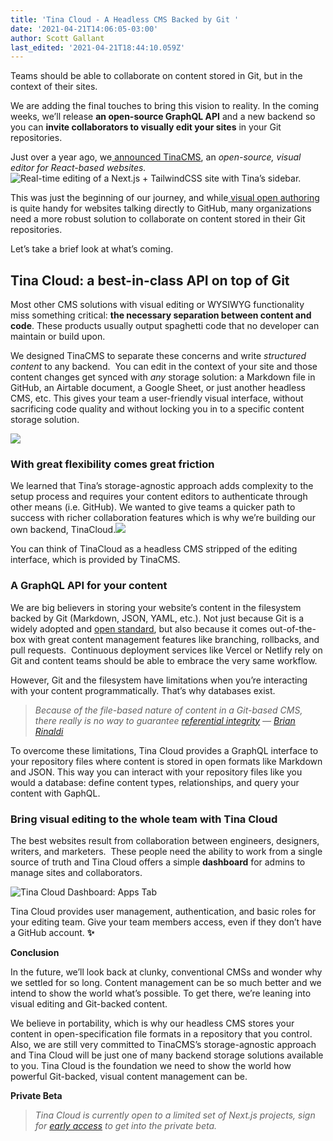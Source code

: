 ```yaml
---
title: 'Tina Cloud - A Headless CMS Backed by Git '
date: '2021-04-21T14:06:05-03:00'
author: Scott Gallant
last_edited: '2021-04-21T18:44:10.059Z'
---
```

Teams should be able to collaborate on content stored in Git, but in the context of their sites.

We are adding the final touches to bring this vision to reality. In the coming weeks, we’ll release **an open-source GraphQL API** and a new backend so you can **invite collaborators to visually edit your sites** in your Git repositories.

Just over a year ago, we[ announced TinaCMS](https://www.youtube.com/watch?v=iPDCmbaEF0Y), an _open-source, visual editor for React-based websites._![Real-time editing of a Next.js + TailwindCSS site with Tina’s sidebar.](https://res.cloudinary.com/forestry-demo/image/upload/v1619023278/tina-cms-visual-editing.gif "Real-time editing of a Next.js + TailwindCSS site with Tina’s sidebar.")

This was just the beginning of our journey, and while[ visual open authoring](https://tina.io/blog/introducing-visual-open-authoring/) is quite handy for websites talking directly to GitHub, many organizations need a more robust solution to collaborate on content stored in their Git repositories.

Let’s take a brief look at what’s coming.

## Tina Cloud: a best-in-class API on top of Git

Most other CMS solutions with visual editing or WYSIWYG  functionality miss something critical:  **the necessary separation between content and code**. These products usually output spaghetti code that no developer can maintain or build upon.

We designed TinaCMS to separate these concerns and write _structured_ _content_ to any backend.  You can edit in the context of your site and those content changes get synced with _any_ storage solution: a Markdown file in GitHub, an Airtable document, a Google Sheet, or just another headless CMS, etc. This gives your team a user-friendly visual interface, without sacrificing code quality and without locking you in to a specific content storage solution.

![](/img/blog/Before.png)

### With great flexibility comes great friction

We learned that Tina’s storage-agnostic approach adds complexity to the setup process and requires your content editors to authenticate through other means (i.e. GitHub). We wanted to give teams a quicker path to success with richer collaboration features which is why we’re building our own backend, TinaCloud.![](/img/blog/After.png)

You can think of TinaCloud as a headless CMS stripped of the editing interface, which is provided by TinaCMS.

### A GraphQL API for your content

We are big believers in storing your website’s content in the filesystem backed by Git (Markdown, JSON, YAML, etc.). Not just because Git is a widely adopted and [open standard](https://github.com/git/git), but also because it comes out-of-the-box with great content management features like branching, rollbacks, and pull requests.  Continuous deployment services like Vercel or Netlify rely on Git and content teams should be able to embrace the very same workflow.

However, Git and the filesystem have limitations when you’re interacting with your content programmatically. That’s why databases exist.

> _Because of the file-based nature of content in a Git-based CMS, there really is no way to guarantee [referential integrity](https://en.wikipedia.org/wiki/Referential_integrity) — [Brian Rinaldi](https://www.stackbit.com/blog/git-based-cms-relationships/)_

To overcome these limitations, Tina Cloud provides a GraphQL interface to your repository files where content is stored in open formats like Markdown and JSON. This way you can interact with your repository files like you would a database: define content types, relationships, and query your content with GaphQL.

### Bring visual editing to the whole team with Tina Cloud

The best websites result from collaboration between engineers, designers, writers, and marketers.  These people need the ability to work from a single source of truth and Tina Cloud offers a simple **dashboard** for admins to manage sites and collaborators.

![Tina Cloud Dashboard: Apps Tab](/img/blog/tina-cloud-dashboard.png "Tina Cloud Dashboard: Apps Tab")

Tina Cloud provides user management, authentication, and basic roles for your editing team. Give your team members access, even if they don’t have a GitHub account. **✨**

**Conclusion**

In the future, we’ll look back at clunky, conventional CMSs and wonder why we settled for so long. Content management can be so much better and we intend to show the world what’s possible. To get there, we’re leaning into visual editing and Git-backed content.

We believe in portability, which is why our headless CMS stores your content in open-specification file formats in a repository that you control. Also, we are still very committed to TinaCMS’s storage-agnostic approach and Tina Cloud will be just one of many backend storage solutions available to you. Tina Cloud is the foundation we need to show the world how powerful Git-backed, visual content management can be.

**Private Beta**

> _Tina Cloud is currently open to a limited set of Next.js projects, sign for [early access](https://tina.io/early-access/) to get into the private beta._